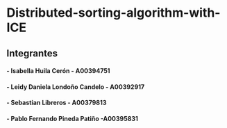 # Distributed-sorting-algorithm-with-ICE

## Integrantes
#### - Isabella Huila Cerón - A00394751
#### - Leidy Daniela Londoño Candelo - A00392917
#### - Sebastian Libreros - A00379813
#### - Pablo Fernando Pineda Patiño -A00395831